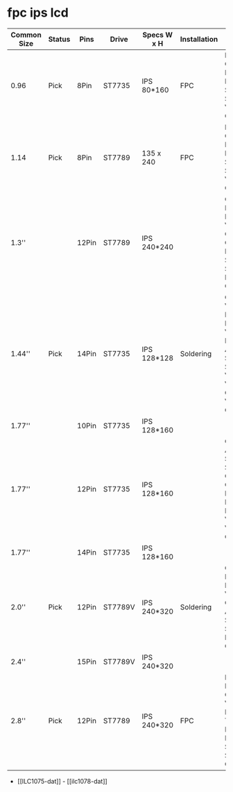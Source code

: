 
# fpc ips lcd 


| Common Size | Status | Pins | Drive | Specs W x H | Installation | Pins |
|-|-|-|-|-|-|-|
| 0.96 | Pick | 8Pin | ST7735 | IPS 80*160 | FPC | LEDA GND RESET RS SDA SCL VDD CS
| 1.14 | Pick | 8Pin | ST7789 | 135 x 240 | FPC | LEDA GND RESET RS SDA SCL VDD CS
| 1.3'' |  | 12Pin | ST7789 | IPS 240*240 | | GND LEDK LEDA VDD GND GND DC CS SCL SDA RESET GND
| 1.44'' | Pick  | 14Pin | ST7735 | IPS 128*128 | Soldering | GND VSS LEDK LEDA VSS RST AO SDA SCK VDD VDDI CS VSS GND
| 1.77'' |  | 10Pin | ST7735 | IPS 128*160 | | 
| 1.77'' |  | 12Pin | ST7735 | IPS 128*160 | | GND AO SCK SDA GND CS RSTB LEDK LEDA VCC VCC GND
| 1.77'' |  | 14Pin | ST7735 | IPS 128*160| | 
| 2.0'' | Pick | 12Pin | ST7789V | IPS 240*320 | Soldering | GND LEDK LEDA VCI GND AO CS SCL SDA RESET GND
| 2.4'' |  | 15Pin | ST7789V | IPS 240*320 | 
| 2.8'' | Pick | 12Pin | ST7789 | IPS 240*320 | FPC | LEDK LEDA GND VCC IOVCC TE CS RESET DC SCK SDA GND |

- [[ILC1075-dat]] - [[ilc1078-dat]]